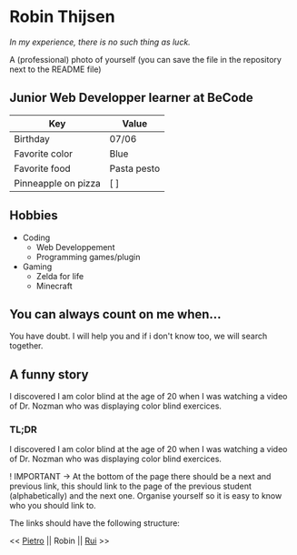 # Robin Thijsen

*In my experience, there is no such thing as luck.*

A (professional) photo of yourself (you can save the file in the repository next to the README file)

## Junior Web Developper learner at BeCode

Key | Value
--- | -----
Birthday | 07/06
Favorite color | Blue
Favorite food | Pasta pesto
Pinneapple on pizza | [ ]

## Hobbies

* Coding
	* Web Developpement
	* Programming games/plugin
* Gaming
	* Zelda for life
	* Minecraft

## You can always count on me when...

You have doubt. I will help you and if i don't know too, we will search together.

## A funny story

I discovered I am color blind at the age of 20 when I was watching a video of Dr. Nozman who was displaying color blind exercices.

### TL;DR

I discovered I am color blind at the age of 20 when I was watching a video of Dr. Nozman who was displaying color blind exercices.

! IMPORTANT -> At the bottom of the page there should be a next and previous link, this should link to the page of the previous student (alphabetically) and the next one.
Organise yourself so it is easy to know who you should link to.

The links should have the following structure:

<< [Pietro]() || Robin || [Rui](https://github.com/ruisinhofilipe) >>